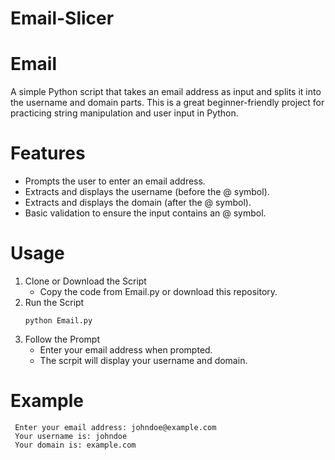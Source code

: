 # Email-Slicer

 # Email 
A simple Python script that takes an email address as input and splits it into the username and domain parts. This is a great beginner-friendly project for practicing string manipulation and user input in Python.


# Features
  - Prompts the user to enter an email address.
  - Extracts and displays the username (before the @ symbol).
  - Extracts and displays the domain (after the @ symbol).
  - Basic validation to ensure the input contains an @ symbol.

# Usage
 1. Clone or Download the Script
    - Copy the code from Email.py or download this repository.
 2. Run the Script
     ```
     python Email.py
     ```
  3. Follow the Prompt
     - Enter your email address when prompted.
     - The scrpit will display your username and domain.

# Example
 ```
  Enter your email address: johndoe@example.com
  Your username is: johndoe
  Your domain is: example.com
 ```
